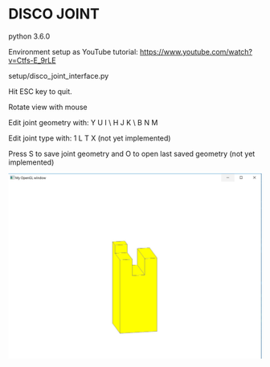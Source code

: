 # DISCO JOINT

python 3.6.0

Environment setup as YouTube tutorial: https://www.youtube.com/watch?v=Ctfs-E_9rLE

setup/disco_joint_interface.py

Hit ESC key to quit.

Rotate view with mouse

Edit joint geometry with: Y U I \ H J K \ B N M

Edit joint type with: 1 L T X (not yet implemented)

Press S to save joint geometry and O to open last saved geometry (not yet implemented)

![disco_joint_interface.py screenshot](Screenshot_window.JPG)
